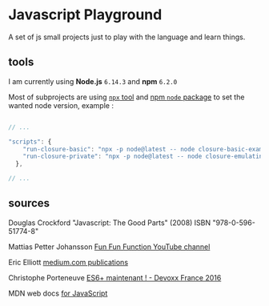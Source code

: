 # Javascript Playground

A set of js small projects just to play with the language and learn things.

## tools

I am currently using **Node.js** `6.14.3` and **npm** `6.2.0`

Most of subprojects are using [`npx` tool](https://github.com/zkat/npx) and [npm `node` package](https://registry.npmjs.org/node/) to set the wanted node version, example :

```javascript

// ...

"scripts": {
    "run-closure-basic": "npx -p node@latest -- node closure-basic-example",
    "run-closure-private": "npx -p node@latest -- node closure-emulating-private-methods"
  },

// ...

```

## sources

Douglas Crockford "Javascript: The Good Parts" (2008) ISBN "978-0-596-51774-8"

Mattias Petter Johansson [Fun Fun Function YouTube channel](https://www.youtube.com/channel/UCO1cgjhGzsSYb1rsB4bFe4Q)

Eric Elliott [medium.com publications](https://medium.com/@_ericelliott)

Christophe Porteneuve [ES6+ maintenant ! - Devoxx France 2016](https://www.youtube.com/watch?v=KJzlllc7Jq8&t=1096s)

MDN web docs [for JavaScript](https://developer.mozilla.org/en-US/docs/Web/JavaScript)
